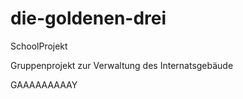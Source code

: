 # die-goldenen-drei
SchoolProjekt

Gruppenprojekt zur Verwaltung des Internatsgebäude





GAAAAAAAAAY
